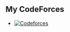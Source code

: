 ## My CodeForces

- [![Codeforces](https://img.shields.io/badge/Codeforces-Profile-blue)](https://codeforces.com/profile/mirza123)
